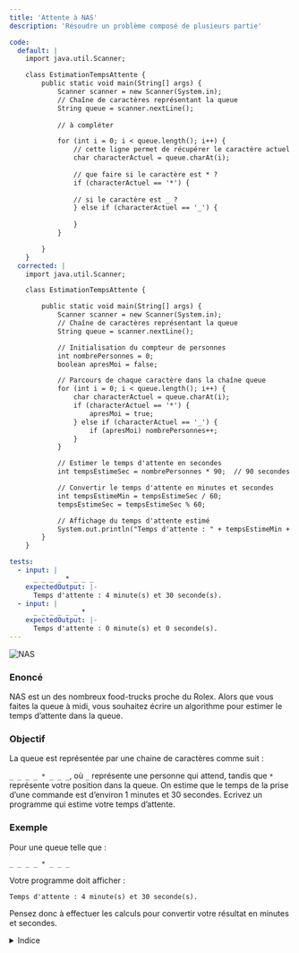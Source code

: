 ```yaml
---
title: 'Attente à NAS'
description: 'Résoudre un problème composé de plusieurs partie'

code:
  default: |
    import java.util.Scanner;

    class EstimationTempsAttente {
        public static void main(String[] args) {
            Scanner scanner = new Scanner(System.in);
            // Chaîne de caractères représentant la queue
            String queue = scanner.nextLine();
            
            // à compléter

            for (int i = 0; i < queue.length(); i++) {
                // cette ligne permet de récupérer le caractère actuel
                char characterActuel = queue.charAt(i);
                
                // que faire si le caractère est * ?
                if (characterActuel == '*') {
                
                // si le caractère est _ ?
                } else if (characterActuel == '_') {
                
                }
            }

        }
    }
  corrected: |
    import java.util.Scanner;

    class EstimationTempsAttente {

        public static void main(String[] args) {
            Scanner scanner = new Scanner(System.in);
            // Chaîne de caractères représentant la queue
            String queue = scanner.nextLine();

            // Initialisation du compteur de personnes
            int nombrePersonnes = 0;
            boolean apresMoi = false;

            // Parcours de chaque caractère dans la chaîne queue
            for (int i = 0; i < queue.length(); i++) {
                char characterActuel = queue.charAt(i);
                if (characterActuel == '*') {
                    apresMoi = true;
                } else if (characterActuel == '_') {
                    if (apresMoi) nombrePersonnes++;
                }
            }

            // Estimer le temps d'attente en secondes
            int tempsEstimeSec = nombrePersonnes * 90;  // 90 secondes par personne

            // Convertir le temps d'attente en minutes et secondes
            int tempsEstimeMin = tempsEstimeSec / 60;
            tempsEstimeSec = tempsEstimeSec % 60;

            // Affichage du temps d'attente estimé
            System.out.println("Temps d'attente : " + tempsEstimeMin + " minute(s) et " + tempsEstimeSec + " seconde(s).");
        }
    }

tests:
  - input: |
      _ _ _ _ * _ _ _
    expectedOutput: |-
      Temps d'attente : 4 minute(s) et 30 seconde(s).
  - input: |
      _ _ _ _ _ _ *
    expectedOutput: |-
      Temps d'attente : 0 minute(s) et 0 seconde(s).
---
```


![NAS](/banner/nas.png)

### Enoncé

NAS est un des nombreux food-trucks proche du Rolex. Alors que vous faites la queue à midi, vous souhaitez écrire un algorithme pour estimer le temps d’attente dans la queue.

### Objectif

La queue est représentée par une chaine de caractères comme suit :

`_ _ _ _ * _ _ _`, où `_` représente une personne qui attend, tandis que `*` représente votre position dans la queue. On estime que le temps de la prise d’une commande est d’environ 1 minutes et 30 secondes. Ecrivez un programme qui estime votre temps d’attente.

### Exemple

Pour une queue telle que :

`_ _ _ _ * _ _ _`

Votre programme doit afficher :

`Temps d'attente : 4 minute(s) et 30 seconde(s).`

Pensez donc à effectuer les calculs pour convertir votre résultat en minutes et secondes.

<details>
  <summary>Indice</summary>
    Cet exercice est difficile !

    Vous pourriez sauvegarder dans une variable de type `boolean` le fait que votre position dans la queue est passée ou non, pour savoir s’il faut ajouter le temps ou non dans la boucle.

    Pour convertir en minutes et secondes, utilisez une division puis l’opérateur modulo, `%`.

</details>
